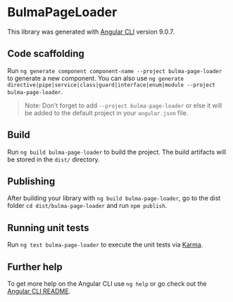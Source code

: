 # BulmaPageLoader

This library was generated with [Angular CLI](https://github.com/angular/angular-cli) version 9.0.7.

## Code scaffolding

Run `ng generate component component-name --project bulma-page-loader` to generate a new component. You can also use `ng generate directive|pipe|service|class|guard|interface|enum|module --project bulma-page-loader`.
> Note: Don't forget to add `--project bulma-page-loader` or else it will be added to the default project in your `angular.json` file. 

## Build

Run `ng build bulma-page-loader` to build the project. The build artifacts will be stored in the `dist/` directory.

## Publishing

After building your library with `ng build bulma-page-loader`, go to the dist folder `cd dist/bulma-page-loader` and run `npm publish`.

## Running unit tests

Run `ng test bulma-page-loader` to execute the unit tests via [Karma](https://karma-runner.github.io).

## Further help

To get more help on the Angular CLI use `ng help` or go check out the [Angular CLI README](https://github.com/angular/angular-cli/blob/master/README.md).
